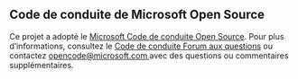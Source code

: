 ## <a name="microsoft-open-source-code-of-conduct"></a>Code de conduite de Microsoft Open Source
Ce projet a adopté le [Microsoft Code de conduite Open Source](https://opensource.microsoft.com/codeofconduct/).
Pour plus d’informations, consultez le [Code de conduite Forum aux questions](https://opensource.microsoft.com/codeofconduct/faq/) ou contactez [ opencode@microsoft.com ](mailto:opencode@microsoft.com) avec des questions ou commentaires supplémentaires.